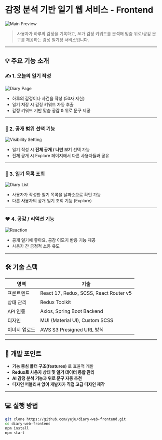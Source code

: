 # 감정 분석 기반 일기 웹 서비스 - Frontend

![Main Preview](./assets/screenshots/main_page.png)

> 사용자가 하루의 감정을 기록하고, AI가 감정 키워드를 분석해 맞춤 위로/공감 문구를 제공하는 감성 일기장 서비스입니다.

---

## 💡 주요 기능 소개

### ✍️ 1. 오늘의 일기 작성

![Diary Page](./assets/screenshots/diary_page.png)

- 하루의 감정이나 사건을 작성 (50자 제한)
- 일기 저장 시 감정 키워드 자동 추출
- 감정 키워드 기반 맞춤 공감 & 위로 문구 제공

---

### 🔐 2. 공개 범위 선택 기능

![Visibility Setting](./assets/screenshots/visibility_setting.png)

- 일기 작성 시 **전체 공개 / 나만 보기** 선택 가능
- 전체 공개 시 Explore 페이지에서 다른 사용자들과 공유

---

### 📰 3. 일기 목록 조회

![Diary List](./assets/screenshots/diary_list.png)

- 사용자가 작성한 일기 목록을 날짜순으로 확인 가능
- 다른 사용자의 공개 일기 조회 기능 (Explore)

---

### ❤️ 4. 공감 / 리액션 기능

![Reaction](./assets/screenshots/reaction.png)

- 공개 일기에 좋아요, 공감 이모지 반응 기능 제공
- 사용자 간 긍정적 소통 유도

---

## 🛠️ 기술 스택

| 영역 | 기술 |
|------|------|
| 프론트엔드 | React 17, Redux, SCSS, React Router v5 |
| 상태 관리 | Redux Toolkit |
| API 연동 | Axios, Spring Boot Backend |
| 디자인 | MUI (Material UI), Custom SCSS |
| 이미지 업로드 | AWS S3 Presigned URL 방식 |

---

## 🎯 개발 포인트

- **기능 중심 폴더 구조(features)** 로 효율적 개발
- **Redux로 사용자 상태 및 일기 데이터 통합 관리**
- **AI 감정 분석 기능과 위로 문구 자동 추천**
- **디자인 퍼블리셔 없이 개발자가 직접 고급 디자인 제작**

---

## 💻 실행 방법

```bash
git clone https://github.com/yeju/diary-web-frontend.git
cd diary-web-frontend
npm install
npm start
